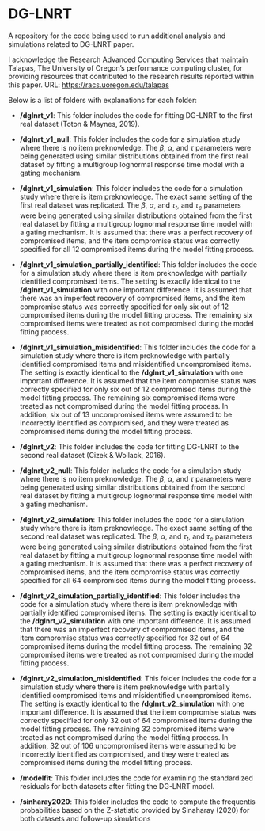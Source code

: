 # DG-LNRT

A repository for the code being used to run additional analysis and simulations 
related to DG-LNRT paper.

I acknowledge the Research Advanced Computing Services that maintain Talapas, The University of Oregon’s performance computing cluster, for providing resources that contributed to the research results reported within this paper. URL: https://racs.uoregon.edu/talapas



Below is a list of folders with explanations for each folder:

- **/dglnrt_v1**: This folder includes the code for fitting DG-LNRT to the first real
dataset (Toton & Maynes, 2019). 

- **/dglnrt_v1_null**: This folder includes the code for a simulation study where
there is no item preknowledge. The $\beta$, $\alpha$, and $\tau$ parameters
were being generated using similar distributions obtained from the first real dataset
by fitting a multigroup lognormal response time model with a gating mechanism.

- **/dglnrt_v1_simulation**: This folder includes the code for a simulation study where
there is item preknowledge. The exact same setting of the first real dataset was replicated.
The $\beta$, $\alpha$, and $\tau_t$, and $\tau_c$ parameters were being generated 
using similar distributions obtained from the first real dataset by fitting a 
multigroup lognormal response time model with a gating mechanism. It is assumed that there was a perfect recovery of compromised items, and the item compromise status was correctly specified for all 12 compromised items during the model fitting process.

- **/dglnrt_v1_simulation_partially_identified**: This folder includes the code for a simulation study where
there is item preknowledge with partially identified compromised items. The setting is exactly identical to the **/dglnrt_v1_simulation** with one important difference. It is assumed that there was an imperfect recovery of compromised items, and the item compromise status was correctly specified for only six out of 12 compromised items during the model fitting process. The remaining six compromised items were treated as not compromised during the model fitting process.

- **/dglnrt_v1_simulation_misidentified**: This folder includes the code for a simulation study where
there is item preknowledge with partially identified compromised items and misidentified uncompromised items. The setting is exactly identical to the **/dglnrt_v1_simulation** with one important difference. It is assumed that the item compromise status was correctly specified for only six out of 12 compromised items during the model fitting process. The remaining six compromised items were treated as not compromised during the model fitting process. In addition, six out of 13 uncompromised items were assumed to be incorrectly identified as compromised, and they were treated as compromised items during the model fitting process.

- **/dglnrt_v2**: This folder includes the code for fitting DG-LNRT to the second real
dataset (Cizek & Wollack, 2016).

- **/dglnrt_v2_null**: This folder includes the code for a simulation study where
there is no item preknowledge. The $\beta$, $\alpha$, and $\tau$ parameters
were being generated using similar distributions obtained from the second real dataset
by fitting a multigroup lognormal response time model with a gating mechanism.

- **/dglnrt_v2_simulation**: This folder includes the code for a simulation study where
there is item preknowledge. The exact same setting of the second real dataset was replicated.
The $\beta$, $\alpha$, and $\tau_t$, and $\tau_c$ parameters were being generated 
using similar distributions obtained from the first real dataset by fitting a 
multigroup lognormal response time model with a gating mechanism. It is assumed that there was a perfect recovery of compromised items, and the item compromise status was correctly specified for all 64 compromised items during the model fitting process.

- **/dglnrt_v2_simulation_partially_identified**: This folder includes the code for a simulation study where
there is item preknowledge with partially identified compromised items. The setting is exactly identical to the **/dglnrt_v2_simulation** with one important difference. It is assumed that there was an imperfect recovery of compromised items, and the item compromise status was correctly specified for 32 out of 64 compromised items during the model fitting process. The remaining 32 compromised items were treated as not compromised during the model fitting process.

- **/dglnrt_v2_simulation_misidentified**: This folder includes the code for a simulation study where
there is item preknowledge with partially identified compromised items and misidentified uncompromised items. The setting is exactly identical to the **/dglnrt_v2_simulation** with one important difference. It is assumed that the item compromise status was correctly specified for only 32 out of 64 compromised items during the model fitting process. The remaining 32 compromised items were treated as not compromised during the model fitting process. In addition, 32 out of 106 uncompromised items were assumed to be incorrectly identified as compromised, and they were treated as compromised items during the model fitting process.

- **/modelfit**: This folder includes the code for examining the standardized residuals for both datasets after fitting the DG-LNRT model.

- **/sinharay2020**: This folder includes the code to compute the frequentis probabilities
based on the Z-statistic provided by Sinaharay (2020) for both datasets and follow-up simulations


